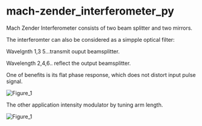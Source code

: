 # mach-zender_interferometer_py

Mach Zender Interferometer consists of two beam splitter and two mirrors.

The interferomter can also be considered as a simpple optical filter:

Wavelgnth 1,3 5...transmit ouput beamsplitter.

Wavelength 2,4,6.. reflect the output beamsplitter.

One of benefits is its flat phase response, which does not distort input pulse signal.

![Figure_1](https://user-images.githubusercontent.com/30459885/189006751-49e320be-01f9-47a8-a14a-0e2835a4f676.png)

The other application intensity modulator by tuning arm length.

![Figure_1](https://user-images.githubusercontent.com/30459885/192955783-c60ed208-33bc-4d89-ac04-d600198ea474.png)


